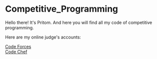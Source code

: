 # Competitive_Programming
<p>Hello there! It's Pritom. And here you will find all my code of competitive programming.</p>
<p>Here are my online judge's accounts:</p>


[Code Forces](https://codeforces.com/profile/PritomPaul)<br>
[Code Chef](#)